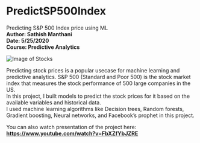 # PredictSP500Index
 Predicting S&P 500 Index price using ML  
**Author: Sathish Manthani  
Date: 5/25/2020  
Course: Predictive Analytics**  

![Image of Stocks](https://www.portfoliowealthglobal.com/wp-content/uploads/2017/12/banner-bg-stocks.jpg)

Predicting stock prices is a popular usecase for machine learning and predictive analytics. S&P 500 (Standard and Poor 500) is the stock market index that measures the stock performance of 500 large companies in the US.   
In this project, I built models to predict the stock prices for it based on the available variables and historical data.  
I used machine learning algorithms like Decision trees, Random forests, Gradient boosting, Neural networks, and Facebook’s prophet in this project.  

You can also watch presentation of the project here:  
**https://www.youtube.com/watch?v=FbXZfYbJZRE**
